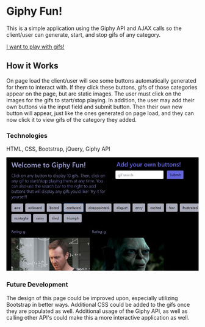 # Giphy Fun!

This is a simple application using the Giphy API and AJAX calls so the client/user can generate, start, and stop gifs of any category.

[I want to play with gifs!](https://amfirebaugh.github.io/giphy-hw/)

## How it Works

On page load the client/user will see some buttons automatically generated for them to interact with. If they click these buttons, gifs of those categories appear on the page, but are static images. The user must click on the images for the gifs to start/stop playing. In addition, the user may add their own buttons via the input field and submit button. Then their own new button will appear, just like the ones generated on page load, and they can now click it to view gifs of the category they added.

### Technologies

HTML, CSS, Bootstrap, jQuery, Giphy API

![screen shot of Giphy Fun](./giphy_hw.JPG)

### Future Development

The design of this page could be improved upon, especially utilizing Bootstrap in better ways. Additional CSS could be added to the gifs once they are populated as well. Additional usage of the Giphy API, as well as calling other API's could make this a more interactive application as well.
